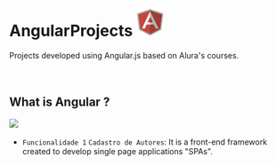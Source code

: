 <h1>
  AngularProjects
  <img src="AngularJS-Shield-medium.png" alt="Angular.js Logo" width="50" height="50">
</h1>
Projects developed using Angular.js based on Alura's courses.

<br/>
<br/>
<br/>

<h2>
  What is Angular ?
</h2>

<img src="https://img.shields.io/badge/Angular-DD0031?style=for-the-badge&logo=angular&logoColor=white" />

- `Funcionalidade 1` `Cadastro de Autores`: It is a front-end framework created to develop single page applications "SPAs".
